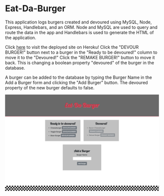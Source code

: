 # Eat-Da-Burger
This application logs burgers created and devoured using MySQL, Node, Express, Handlebars, and an ORM. Node and MySQL are used to query and route the data in the app and Handlebars is used to generate the HTML of the application.

Click [here](https://radiant-stream-35563.herokuapp.com/) to visit the deployed site on Heroku! Click the "DEVOUR BURGER!" button next to a burger in the "Ready to be devoured!" column to move it to the "Devoured!" Click the "REMAKE BURGER!" button to move it back. This is changing a boolean property "devoured" of the burger in the database.

A burger can be added to the database by typing the Burger Name in the Add a Burger form and clicking the "Add Burger" button. The devoured property of the new burger defaults to false.

![Eat-Da-Burger](/public/assets/img/screenshot.png "Eat-Da-Burger Application")